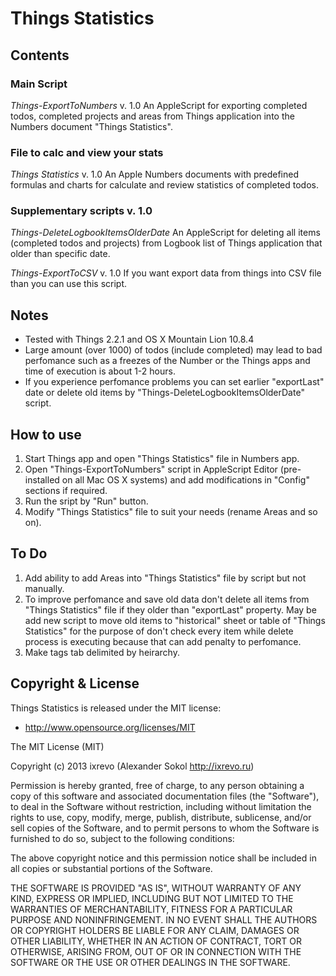 Things Statistics
=================

Contents
--------

### Main Script
*Things-ExportToNumbers* v. 1.0
An AppleScript for exporting completed todos, completed projects and areas from Things application into the Numbers document "Things Statistics".

### File to calc and view your stats
*Things Statistics* v. 1.0
An Apple Numbers documents with predefined formulas and charts for calculate and review statistics of completed todos.

### Supplementary scripts v. 1.0
*Things-DeleteLogbookItemsOlderDate*
An AppleScript for deleting all items (completed todos and projects) from Logbook list of Things application that older than specific date.

*Things-ExportToCSV* v. 1.0
If you want export data from things into CSV file than you can use this script.

Notes
-----

- Tested with Things 2.2.1 and OS X Mountain Lion 10.8.4
- Large amount (over 1000) of todos (include completed) may lead to bad perfomance such as a freezes of the Number or the Things apps and time of execution is about 1-2 hours.
- If you experience perfomance problems you can set earlier "exportLast" date or delete old items by "Things-DeleteLogbookItemsOlderDate" script.

How to use
----------

1. Start Things app and open "Things Statistics" file in Numbers app.
2. Open "Things-ExportToNumbers" script in AppleScript Editor (pre-installed on all Mac OS X systems) and add modifications in "Config" sections if required.
3. Run the sript by "Run" button.
4. Modify "Things Statistics" file to suit your needs (rename Areas and so on).

To Do
------

1. Add ability to add Areas into "Things Statistics" file by script but not manually.
2. To improve perfomance and save old data don't delete all items from "Things Statistics" file if they older than "exportLast" property. May be add new script to move old items to "historical" sheet or table of "Things Statistics" for the purpose of don't check every item while delete process is executing because that can add penalty to perfomance.
3. Make tags tab delimited by heirarchy.

Copyright & License
-------------------

Things Statistics is released under the MIT license:

- http://www.opensource.org/licenses/MIT

The MIT License (MIT)

Copyright (c) 2013 ixrevo (Alexander Sokol http://ixrevo.ru)

Permission is hereby granted, free of charge, to any person obtaining a copy of
this software and associated documentation files (the "Software"), to deal in
the Software without restriction, including without limitation the rights to
use, copy, modify, merge, publish, distribute, sublicense, and/or sell copies of
the Software, and to permit persons to whom the Software is furnished to do so,
subject to the following conditions:

The above copyright notice and this permission notice shall be included in all
copies or substantial portions of the Software.

THE SOFTWARE IS PROVIDED "AS IS", WITHOUT WARRANTY OF ANY KIND, EXPRESS OR
IMPLIED, INCLUDING BUT NOT LIMITED TO THE WARRANTIES OF MERCHANTABILITY, FITNESS
FOR A PARTICULAR PURPOSE AND NONINFRINGEMENT. IN NO EVENT SHALL THE AUTHORS OR
COPYRIGHT HOLDERS BE LIABLE FOR ANY CLAIM, DAMAGES OR OTHER LIABILITY, WHETHER
IN AN ACTION OF CONTRACT, TORT OR OTHERWISE, ARISING FROM, OUT OF OR IN
CONNECTION WITH THE SOFTWARE OR THE USE OR OTHER DEALINGS IN THE SOFTWARE.